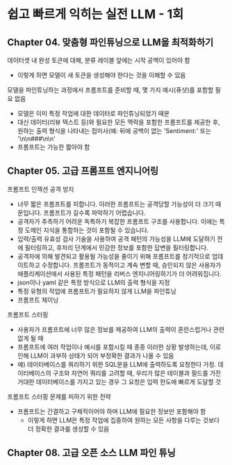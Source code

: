 # 쉽고 빠르게 익히는 실전 LLM - 1회

## Chapter 04. 맞춤형 파인튜닝으로 LLM을 최적화하기

데이터셋 내 완성 토큰에 대해, 분류 레이블 앞에는 시작 공백이 있어야 함

- 이렇게 하면 모델이 새 토큰을 생성해야 한다는 것을 이해할 수 있음

모델을 파인튜닝하는 과정에서 프롬프트를 준비할 때, 몇 가지 예시(퓨샷)를 포함할 필요 없음

- 모델은 이미 특정 작업에 대한 데이터로 파인튜닝되었기 때문
- 대신 데이터(리뷰 텍스트 등)와 필요한 모든 맥락을 포함한 프롬프트를 제공한 후, 원하는 출력 형식을 나타내는 접미사(예: 뒤에 공백이 없는 'Sentiment:' 또는 '\n\n###\n\n'
- 프롬프트는 가능한 짧아야 함

## Chapter 05. 고급 프롬프트 엔지니어링

프롬프트 인젝션 공격 방지

- 너무 짧은 프롬프트를 피합니다. 이러한 프롬프트는 공격당할 가능성이 더 크기 때문입니다. 프롬프트가 길수록 파악하기 어렵습니다.
- 공격자가 추측하기 어려운 독특하기 복잡한 프롬프트 구조를 사용합니다. 이에는 특정 도메인 지식을 통합하는 것이 포함될 수 있습니다.
- 입력/출력 유효성 검사 기술을 사용하여 공격 패턴의 가능성을 LLM에 도달하기 전에 필터링하고, 후처리 단계에서 민감한 정보를 포함한 답변을 필터링합니다.
- 공격자에 의해 발견되고 활용될 가능성을 줄이기 위해 프롬프트를 정기적으로 업데이트하고 수정합니다. 프롬프트가 동적이고 계속 변할 때, 승인되지 않은 사용자가 애플리케이션에서 사용된 특정 패턴을 리버스 엔지니어링하기가 더 어려워집니다.
- json이나 yaml 같은 특정 방식으로 LLM의 출력 형식을 지정
- 특정 유형의 작업에 프롬프트가 필요하지 않게 LLM을 파인튜닝
- 프롬프트 체이닝

프롬프트 스터핑

- 사용자가 프롬프트에 너무 많은 정보를 제공하여 LLM의 출력이 혼란스럽거나 관련 없게 될 때
- 프롬프트에 여러 작업이나 예시를 포함시킬 때 종종 이러한 상황 발생하는데, 이로 인해 LLM이 과부하 상태가 되어 부정확한 결과가 나올 수 있음
- 예) 데이터베이스를 쿼리하기 위한 SQL문을 LLM에 출력하도록 요청한다 가정. 데이터베이스의 구조와 자연어 쿼리를 고려할 때, 우리가 많은 테이블과 필드를 가진 거대한 데이터베이스를 가지고 있는 경우 그 요청은 입력 한도에 빠르게 도달할 것

프롬프트 스터핑 문제를 피하기 위한 전략

- 프롬프트는 간결하고 구체적이어야 하며 LLM에 필요한 정보만 포함해야 함
  - 이렇게 하면 LLM은 특정 작업에 집중하여 원하는 모든 사항을 다루는 것보다 더 정확한 결과를 생성할 수 있음

## Chapter 08. 고급 오픈 소스 LLM 파인 튜닝

